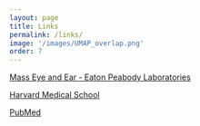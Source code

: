 ```yaml
---
layout: page
title: Links
permalink: /links/
image: '/images/UMAP_overlap.png'
order: 7
---
```

[Mass Eye and Ear - Eaton Peabody Laboratories](https://www.masseyeandear.org/research/otolaryngology/eaton-peabody-laboratories)

[Harvard Medical School](https://hms.harvard.edu/)

[PubMed](https://pubmed.ncbi.nlm.nih.gov/)
